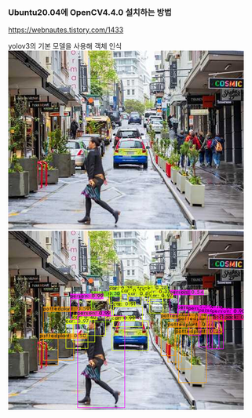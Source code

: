 ### Ubuntu20.04에 OpenCV4.4.0 설치하는 방법
https://webnautes.tistory.com/1433

yolov3의 기본 모델을 사용해 객체 인식
![Alt text](/test.jpg)
![Alt text](/predictions.jpg)